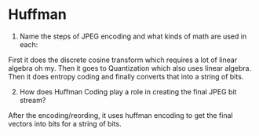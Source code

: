 # Huffman


1. Name the steps of JPEG encoding and what kinds of math are used in each:

First it does the discrete cosine transform which requires a lot of linear algebra oh my. Then it goes to Quantization which also uses linear algebra. Then it does entropy coding and finally converts that into a string of bits.

2. How does Huffman Coding play a role in creating the final JPEG bit stream?

After the encoding/reording, it uses huffman encoding to get the final vectors into bits for a string of bits.
